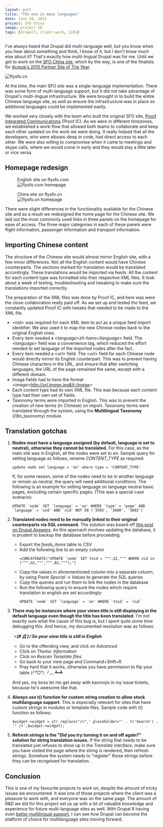 ```yaml
---
layout: post
title: "The one in many languages"
date: June 28, 2015
project: SFO China
image: project-10
tags: [drupal7, client-work, i18n]
---
```

I've always heard that Drupal did multi-language well, but you know when you hear about something and think, I know of it, but I don't know much else about it? That's exactly how multi-lingual Drupal was for me. Until we got to work on the [SFO China site](http://www.flysfo.cn/), which by the way, is one of the finalists for [Acquia's 2015 Partner Site of The Year](https://www.acquia.com/blog/acquia%27s-2015-partner-site-of-the-year-finalists/26/06/2015/3285191).

<img src="{{ site.url }}/images/posts/sfo/sfo.jpg" alt="flysfo.cn"/>

At the time, the main SFO site was a single-language implementation. There was some form of multi-language support, but it did not take advantage of Drupal's multi-lingual infrastructure. We were brought in to build the entire Chinese language site, as well as ensure the infrastructure was in place so additional languages could be implemented easily.

We worked very closely with the team who built the original SFO site, [Proof Integrated Communications](http://www.proofic.com/) (Proof IC). As we were in different timezones, we established a work-flow that allowed both teams to collaborate and keep each other updated on the work we were doing. It really helped that all the developers, who were elbows-deep in code, had direct access to each other. We were also willing to compromise when it came to meetings and skype calls, where we would come in early and they would stay a little later or vice versa. 

## Homepage redesign

<div class="figure-wrapper">
    <figure class="multiple">
        <figcaption>English site on flysfo.com</figcaption>
        <img src="{{ site.url }}/images/posts/sfo/sfo-hp.jpg" alt="flysfo.com homepage"/>
    </figure>
    <figure class="multiple">
        <figcaption>China site on flysfo.cn</figcaption>
        <img src="{{ site.url }}/images/posts/sfo/sfo-hp2.jpg" alt="flysfo.cn homepage"/>
    </figure>
</div>
There were slight differences in the functionality available for the Chinese site and as a result we redesigned the home page for the Chinese site. We laid out the most commonly used links in three panels on the homepage for ease of access. The three major categories in each of these panels were flight information, passenger information and transport information. 

## Importing Chinese content

The structure of the Chinese site would almost mirror English site, with a few minor differences. Not all the English content would have Chinese counterparts. The sections marked for translation would be translated accordingly. These translations would be imported via feeds. All the content for each content type was formatted into their respective XML files. It took about a week of testing, troubleshooting and tweaking to make sure the translations imported correctly. 

The preparation of the XML files was done by Proof IC, and here was were the close collaboration really paid off. As we set up and tested the feed, we constantly updated Proof IC with tweaks that needed to be made to the XML file.

- *&lt;nid&gt;* was required for each XML item to act as a unique feed import identifier. We also used it to map the new Chinese nodes back to the original English ones.
- Every item needed a *&lt;language&gt;zh-hans&lt;/language&gt;* field. The *&lt;language&gt;* field was a convenience tag, which reduced the effort needed to set language of the imported nodes after the fact. 
- Every item needed a *&lt;url&gt;* field. The *&lt;url&gt;* field for each Chinese node would directly mirror its English counterpart. This was to prevent having Chinese characters in the URL, and ensure that after switching languages, the URL of the page remained the same, except with a different domain.
- Image fields had to have the format *&lt;image&gt;http://url.image.jpg&lt;/image&gt;*
- Each content type had its own XML file. This was because each content type had their own set of fields.
- Taxonomy terms were imported in English. This was to prevent the creation of new terms (in Chinese) on import. Taxonomy terms were translated through the system, using the **Multilingual Taxonomy** (i18n_taxonomy) module.

## Translation gotchas

1. **Nodes must have a language assigned (by default, language is set to neutral), otherwise they cannot be translated.** For this case, as the main site was in English, all the nodes were set to *en*. Sample query for setting language as follows, rename *CONTENT_TYPE* as required:
    <pre><code class="language-bash">update node set language = 'en' where type = 'CONTENT_TYPE'</code></pre>
    <p class="no-margin">If, for some reason, some of the nodes need to be in another language or remain as neutral, the query will need additional conditions. The following is an example for setting language on language neutral basic pages, excluding certain specific pages. (This was a special case scenario):</p>
    <pre><code class="language-bash">UPDATE `node` SET `language` = 'en' WHERE `type` = 'page' AND `language` = 'und' AND `nid` NOT IN ('3593', '3600', '3602')</code></pre>

2. **Translated nodes need to be manually linked to their original counterparts via SQL command.** The solution was based off [this post on Drupal Answers](http://drupal.stackexchange.com/questions/69763/using-feeds-to-import-multiple-languages). As this approach involves updating the database, it is prudent to backup the database before proceeding.
    <ul>
    <li class="no-margin">Export the <em>feeds_items</em> table to CSV</li>
    <li class="no-margin">Add the following line to an empty column
    <pre><code class="language-bash">=CONCATENATE("UPDATE `node` SET tnid = """,G2,""" WHERE nid in (""",G2,""",""",B2,""");")</code></pre></li>
    <li class="no-margin">Copy the values in aforementioned column into a separate column, by using <em>Paste Special -> Values</em> to generate the SQL queries</li>
    <li class="no-margin">Copy the queries and run them to link the nodes in the database</li>
    <li class="no-margin">Run the following query to ensure the nodes which require translation to english are set accordingly:
    <pre><code class="language-bash">UPDATE `node` SET `language` = 'en' WHERE `tnid` = `nid`</code></pre></li>
    </ul>

3. <strong>There may be instances where your views title is still displaying in the default language even though the title has been translated.</strong> I'm not exactly sure what the cause of this bug is, but I spent quite some time debugging this. And hence, my documented resolution was as follows:

    <p class="no-margin"><strong><em>ヽ(#`Д´)ﾉ So your view title is still in English</em></strong></p>
    <ul>
    <li class="no-margin">Go to the offending view, and click on <em>Advanced</em></li>
    <li class="no-margin">Click on <em>Theme: Information</em></li>
    <li class="no-margin">Click on <em>Rescan Template files</em></li>
    <li class="no-margin">Go back to your view page and Command+Shift+R</li>
    <li class="no-margin">Pray hard that it works, otherwise you have permission to flip your table <span class="kaomoji">(╯°□°）╯︵ ┻━┻</span></li></ul>
    <p class="no-margin">And yes, my boss let me get away with kaomojis in my issue tickets, because he's awesome like that.</p>

4. **Always use t() function for custom string creation to allow stock multilanguage support**. This is especially relevant for sites that have custom strings in modules or template files. Sample code with t() function as follows:
    <pre><code class="language-php">$widget->widget = str_replace("/>",' placeholder="' . t('Search') . '" />',$widget->widget);</code></pre>

5. **Refresh strings is the "Did you try turning it on and off again?" solution for string translation issues.** If the string that needs to be translated just refuses to show up in the *Translate interface*, make sure you have visited the page where the string is rendered, then refresh strings. Somehow the system needs to "register" those strings before they can be recognised for translation.

## Conclusion

This is one of my favourite projects to work on, despite the amount of tricky issues we encountered. It was one of those projects where the client was a pleasure to work with, and everyone was on the same page. The amount of R&D we did for this project set us up with a lot of valuable knowledge and experience for future multi-language sites as well. With Drupal 8 having even [better multilingual support](http://www.drupal8multilingual.org/), I can see how Drupal can become the platform of choice for multilanguage sites moving forward.
